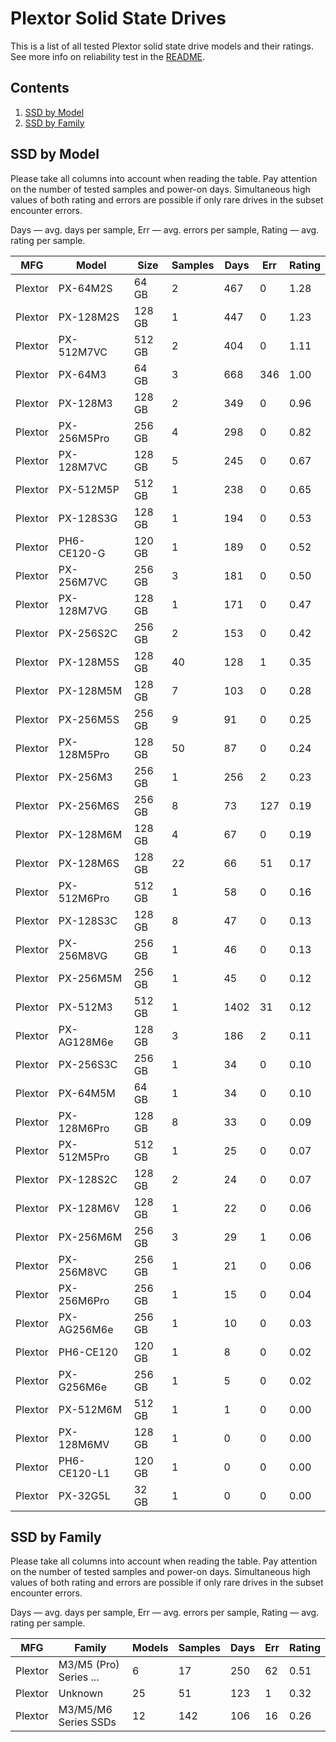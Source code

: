 Plextor Solid State Drives
==========================

This is a list of all tested Plextor solid state drive models and their ratings. See
more info on reliability test in the [README](https://github.com/linuxhw/SMART).

Contents
--------

1. [ SSD by Model  ](#ssd-by-model)
2. [ SSD by Family ](#ssd-by-family)

SSD by Model
------------

Please take all columns into account when reading the table. Pay attention on the
number of tested samples and power-on days. Simultaneous high values of both rating
and errors are possible if only rare drives in the subset encounter errors.

Days   — avg. days per sample,
Err    — avg. errors per sample,
Rating — avg. rating per sample.

| MFG       | Model              | Size   | Samples | Days  | Err   | Rating |
|-----------|--------------------|--------|---------|-------|-------|--------|
| Plextor   | PX-64M2S           | 64 GB  | 2       | 467   | 0     | 1.28   |
| Plextor   | PX-128M2S          | 128 GB | 1       | 447   | 0     | 1.23   |
| Plextor   | PX-512M7VC         | 512 GB | 2       | 404   | 0     | 1.11   |
| Plextor   | PX-64M3            | 64 GB  | 3       | 668   | 346   | 1.00   |
| Plextor   | PX-128M3           | 128 GB | 2       | 349   | 0     | 0.96   |
| Plextor   | PX-256M5Pro        | 256 GB | 4       | 298   | 0     | 0.82   |
| Plextor   | PX-128M7VC         | 128 GB | 5       | 245   | 0     | 0.67   |
| Plextor   | PX-512M5P          | 512 GB | 1       | 238   | 0     | 0.65   |
| Plextor   | PX-128S3G          | 128 GB | 1       | 194   | 0     | 0.53   |
| Plextor   | PH6-CE120-G        | 120 GB | 1       | 189   | 0     | 0.52   |
| Plextor   | PX-256M7VC         | 256 GB | 3       | 181   | 0     | 0.50   |
| Plextor   | PX-128M7VG         | 128 GB | 1       | 171   | 0     | 0.47   |
| Plextor   | PX-256S2C          | 256 GB | 2       | 153   | 0     | 0.42   |
| Plextor   | PX-128M5S          | 128 GB | 40      | 128   | 1     | 0.35   |
| Plextor   | PX-128M5M          | 128 GB | 7       | 103   | 0     | 0.28   |
| Plextor   | PX-256M5S          | 256 GB | 9       | 91    | 0     | 0.25   |
| Plextor   | PX-128M5Pro        | 128 GB | 50      | 87    | 0     | 0.24   |
| Plextor   | PX-256M3           | 256 GB | 1       | 256   | 2     | 0.23   |
| Plextor   | PX-256M6S          | 256 GB | 8       | 73    | 127   | 0.19   |
| Plextor   | PX-128M6M          | 128 GB | 4       | 67    | 0     | 0.19   |
| Plextor   | PX-128M6S          | 128 GB | 22      | 66    | 51    | 0.17   |
| Plextor   | PX-512M6Pro        | 512 GB | 1       | 58    | 0     | 0.16   |
| Plextor   | PX-128S3C          | 128 GB | 8       | 47    | 0     | 0.13   |
| Plextor   | PX-256M8VG         | 256 GB | 1       | 46    | 0     | 0.13   |
| Plextor   | PX-256M5M          | 256 GB | 1       | 45    | 0     | 0.12   |
| Plextor   | PX-512M3           | 512 GB | 1       | 1402  | 31    | 0.12   |
| Plextor   | PX-AG128M6e        | 128 GB | 3       | 186   | 2     | 0.11   |
| Plextor   | PX-256S3C          | 256 GB | 1       | 34    | 0     | 0.10   |
| Plextor   | PX-64M5M           | 64 GB  | 1       | 34    | 0     | 0.10   |
| Plextor   | PX-128M6Pro        | 128 GB | 8       | 33    | 0     | 0.09   |
| Plextor   | PX-512M5Pro        | 512 GB | 1       | 25    | 0     | 0.07   |
| Plextor   | PX-128S2C          | 128 GB | 2       | 24    | 0     | 0.07   |
| Plextor   | PX-128M6V          | 128 GB | 1       | 22    | 0     | 0.06   |
| Plextor   | PX-256M6M          | 256 GB | 3       | 29    | 1     | 0.06   |
| Plextor   | PX-256M8VC         | 256 GB | 1       | 21    | 0     | 0.06   |
| Plextor   | PX-256M6Pro        | 256 GB | 1       | 15    | 0     | 0.04   |
| Plextor   | PX-AG256M6e        | 256 GB | 1       | 10    | 0     | 0.03   |
| Plextor   | PH6-CE120          | 120 GB | 1       | 8     | 0     | 0.02   |
| Plextor   | PX-G256M6e         | 256 GB | 1       | 5     | 0     | 0.02   |
| Plextor   | PX-512M6M          | 512 GB | 1       | 1     | 0     | 0.00   |
| Plextor   | PX-128M6MV         | 128 GB | 1       | 0     | 0     | 0.00   |
| Plextor   | PH6-CE120-L1       | 120 GB | 1       | 0     | 0     | 0.00   |
| Plextor   | PX-32G5L           | 32 GB  | 1       | 0     | 0     | 0.00   |

SSD by Family
-------------

Please take all columns into account when reading the table. Pay attention on the
number of tested samples and power-on days. Simultaneous high values of both rating
and errors are possible if only rare drives in the subset encounter errors.

Days   — avg. days per sample,
Err    — avg. errors per sample,
Rating — avg. rating per sample.

| MFG       | Family                 | Models | Samples | Days  | Err   | Rating |
|-----------|------------------------|--------|---------|-------|-------|--------|
| Plextor   | M3/M5 (Pro) Series ... | 6      | 17      | 250   | 62    | 0.51   |
| Plextor   | Unknown                | 25     | 51      | 123   | 1     | 0.32   |
| Plextor   | M3/M5/M6 Series SSDs   | 12     | 142     | 106   | 16    | 0.26   |
